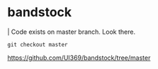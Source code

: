 # bandstock

|
Code exists on master branch. Look there.

`git checkout master`

https://github.com/UI369/bandstock/tree/master
